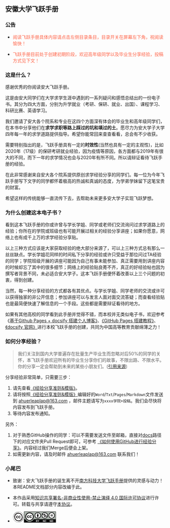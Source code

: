 ## 安徽大学飞跃手册

### 公告

* <font color="ff6347">阅读飞跃手册具体内容请点击左侧目录条目，目录开关在屏幕左下角，祝阅读愉快！</font>

* <font color="ff6347">飞跃手册目前处于创建初期阶段，欢迎高年级同学以及毕业生分享经验，投稿方式见下文！</font>

### 这是什么？

感谢优秀的你阅读安大飞跃手册。

这是由安大同学们在大学求学生涯中遇到的一系列疑问和感悟总结出的一份电子书。其分为四大方面，分别为升学就业（考研、保研、就业、出国）、课程学习、科研比赛、英语学习。

我们邀请了安大各个院系和专业在这四个方面深有体会的毕业生和高年级同学们，在本书中分享他们在**求学求职等路上踩过的坑和填过的土**。愿尽力为安大学子大学四年每一年的求学道路提供指导。希望你能常回来查查看看，总会有不少收获。

需要特别指出的是，飞跃手册具有一定的**时效性**(当然也具有一定的主观性)，比如2020年（17级）的保研考研就业经验，因为疫情等原因，各方面都与2019年有很大的不同，而下一年的求学情况也会与2020年有所不同。所以请辩证看待飞跃手册的经验。

在此非常感谢来自安大各个院系提供原创求学经验分享的同学们。每一位为今年飞跃手册写下文字的同学都怀着极高的热诚和真诚的态度，为学弟学妹留下这笔宝贵的财富。

希望这样的传统能够一直流传下去，去帮助未来更多安大学子实现飞跃梦想。

### 为什么创建这本电子书？

看到这本飞跃手册的你或许曾与学长学姐、同学或老师们交流询问过求学道路上的经验；你所在的学院或班级也有可能开展过相关的经验分享讲座；如果你愿意，网络上也有成千上万的求学经验分享贴。

以上三种方式应该是大家获取经验的绝大部分来源了，可以上三种方式总有那么一丝丝缺点。学长学姐花同样的时间私下分享的经验或许只受益于那位问过TA经验的同学；学院班级开展的讲座可能因为自己有事未能参加、真正需要用到讲座内容的时候却忘了其中的很多细节；网络上的经验贴良莠不齐，真正的好经验帖也因为撰写者背景不同，未必适合安大学子。这本飞跃手册便怀着改善以上三个问题的初衷，得到创建。

当然，每一种分享经验的方式都各有其优点。与学长学姐、同学老师的交流或许可以获得独家的非公开信息；参加讲座可以与发言人面对面交流答疑；而查看经验贴也是最简便快速了解信息的一个手段。这些都是需要辩证看待的地方。

如果有其他高校的同学看到此手册并觉得不错，而本校并无类似电子书，欢迎参考《[基于Github Pages + docsify 搭建个人博客》](https://zhuanlan.zhihu.com/p/101126727)、[《GitHub Pages 搭建教程》](https://sspai.com/post/54608)、[《docsify 官网》](https://docsify.js.org/#/)进行本校飞跃手册的创建，共同为中国高等教育贡献绵薄之力！

### 如何分享经验？

> 我们关注到国内大学普遍存在批量生产毕业生而忽略对后50%的同学的关怀，本飞跃手册欢迎所有的毕业生分享你们的故事，不限出路、不限水平。你的分享一定会帮助到未来的某些小朋友们。([引用来源](https://survivesjtu.github.io/SJTU-Application/#/))

分享经验非常简单，只需要三步：
1. 请先查看[《经验分享准则&模版》](经验分享准则&模板.md)。
2. 请将按照[《经验分享准则&模版》](经验分享准则&模板.md)编辑好的`Word`/`Txt`/`Pages`/`Markdown`文件发送到 ahuerleaplap@163.com ，邮件主题请写为`xxxx学院+投稿`。我们会尽快将内容发布到飞跃手册。
3. 等待内容发布通知。

另外：
1. 对于熟悉GitHub操作的同学：可以不需要发送文件至邮箱，直接对[docs](https://github.com/AHUer-LeapLap/Impart-Inherit/tree/main/docs)路径下的对应文件夹Pull Request即可，可参考 [《如何使用GitHub进行经验分享》](如何使用GitHub进行经验分享.md)。内容经过我们Merge后便会上架。
2. 如需更新内容，请及时邮件 ahuerleaplap@163.com 联系我们！

### 小尾巴

* 致谢：安大飞跃手册的诞生离不开[南方科技大学飞跃手册](https://sustech-application.github.io/2020-Fall/)提供的灵感与动力！本README文档部分内容改编于此。

* 本作品采用[知识共享署名-非商业性使用-禁止演绎 4.0 国际许可协议](https://creativecommons.org/licenses/by-nc-nd/4.0/deed.zh)进行许可。转载与共享请遵守[本协议](https://creativecommons.org/licenses/by-nc-nd/4.0/deed.zh)。

* [<img src="_media/cc.png" alt="Fig.1" style="zoom:4.5%;" />](https://creativecommons.org)[<img src="_media/by-nc-nd.png" alt="Fig.1" style="zoom:25%;" />](https://creativecommons.org/licenses/by-nc-nd/4.0/deed.zh)

  
